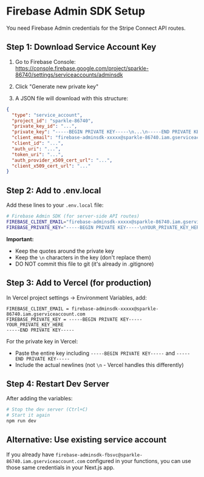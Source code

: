 # Firebase Admin SDK Setup

You need Firebase Admin credentials for the Stripe Connect API routes.

## Step 1: Download Service Account Key

1. Go to Firebase Console: https://console.firebase.google.com/project/sparkle-86740/settings/serviceaccounts/adminsdk

2. Click "Generate new private key"

3. A JSON file will download with this structure:
```json
{
  "type": "service_account",
  "project_id": "sparkle-86740",
  "private_key_id": "...",
  "private_key": "-----BEGIN PRIVATE KEY-----\n...\n-----END PRIVATE KEY-----\n",
  "client_email": "firebase-adminsdk-xxxxx@sparkle-86740.iam.gserviceaccount.com",
  "client_id": "...",
  "auth_uri": "...",
  "token_uri": "...",
  "auth_provider_x509_cert_url": "...",
  "client_x509_cert_url": "..."
}
```

## Step 2: Add to .env.local

Add these lines to your `.env.local` file:

```bash
# Firebase Admin SDK (for server-side API routes)
FIREBASE_CLIENT_EMAIL="firebase-adminsdk-xxxxx@sparkle-86740.iam.gserviceaccount.com"
FIREBASE_PRIVATE_KEY="-----BEGIN PRIVATE KEY-----\nYOUR_PRIVATE_KEY_HERE\n-----END PRIVATE KEY-----\n"
```

**Important:**
- Keep the quotes around the private key
- Keep the `\n` characters in the key (don't replace them)
- DO NOT commit this file to git (it's already in .gitignore)

## Step 3: Add to Vercel (for production)

In Vercel project settings → Environment Variables, add:

```
FIREBASE_CLIENT_EMAIL = firebase-adminsdk-xxxxx@sparkle-86740.iam.gserviceaccount.com
FIREBASE_PRIVATE_KEY = -----BEGIN PRIVATE KEY-----
YOUR_PRIVATE_KEY_HERE
-----END PRIVATE KEY-----
```

For the private key in Vercel:
- Paste the entire key including `-----BEGIN PRIVATE KEY-----` and `-----END PRIVATE KEY-----`
- Include the actual newlines (not `\n` - Vercel handles this differently)

## Step 4: Restart Dev Server

After adding the variables:
```bash
# Stop the dev server (Ctrl+C)
# Start it again
npm run dev
```

## Alternative: Use existing service account

If you already have `firebase-adminsdk-fbsvc@sparkle-86740.iam.gserviceaccount.com` configured in your functions, you can use those same credentials in your Next.js app.
